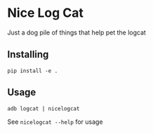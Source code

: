 # Nice Log Cat

Just a dog pile of things that help pet the logcat

## Installing

```
pip install -e .
```

## Usage

```
adb logcat | nicelogcat
```

See `nicelogcat --help` for usage
